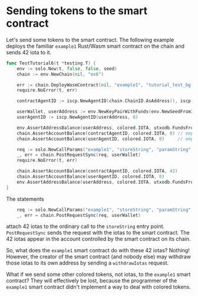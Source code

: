 # Sending tokens to the smart contract

Let's send some tokens to the smart contract. The following example deploys the
familiar `example1` Rust/Wasm smart contract on the chain and sends 42 iota to it.

```go
func TestTutorial6(t *testing.T) {
	env := solo.New(t, false, false, seed)
	chain := env.NewChain(nil, "ex6")

	err := chain.DeployWasmContract(nil, "example1", "tutorial_test_bg.wasm")
	require.NoError(t, err)

	contractAgentID := iscp.NewAgentID(chain.ChainID.AsAddress(), iscp.Hn("example1"))

	userWallet, userAddress := env.NewKeyPairWithFunds(env.NewSeedFromIndex(5))
	userAgentID := iscp.NewAgentID(userAddress, 0)

	env.AssertAddressBalance(userAddress, colored.IOTA, utxodb.FundsFromFaucetAmount)
	chain.AssertAccountBalance(contractAgentID, colored.IOTA, 0) // empty on-chain
	chain.AssertAccountBalance(userAgentID, colored.IOTA, 0)     // empty on-chain

	req := solo.NewCallParams("example1", "storeString", "paramString", "Hello, world!").WithIotas(42)
	_, err = chain.PostRequestSync(req, userWallet)
	require.NoError(t, err)

	chain.AssertAccountBalance(contractAgentID, colored.IOTA, 42)
	chain.AssertAccountBalance(userAgentID, colored.IOTA, 0)
	env.AssertAddressBalance(userAddress, colored.IOTA, utxodb.FundsFromFaucetAmount-42)
}
```

The statements

```go
	req := solo.NewCallParams("example1", "storeString", "paramString", "Hello, world!").WithIotas(42)
	_, err = chain.PostRequestSync(req, userWallet)
```

attach 42 iotas to the ordinary call to the `storeString` entry point.
`PostRequestSync` sends the request with the iotas to the smart contract. The 42
iotas appear in the account controlled by the smart contract on its chain.

So, what does the `example1` smart contract do with these 42 iotas? Nothing!
However, the creator of the smart contract (and nobody else) may withdraw those
iotas to its own address by sending a `withdrawIotas` request.

What if we send some other colored tokens, not iotas, to the `example1`
smart contract? They will effectively be lost, because the programmer of
the `example1` smart contract didn't implement a way to deal with colored
tokens.
  